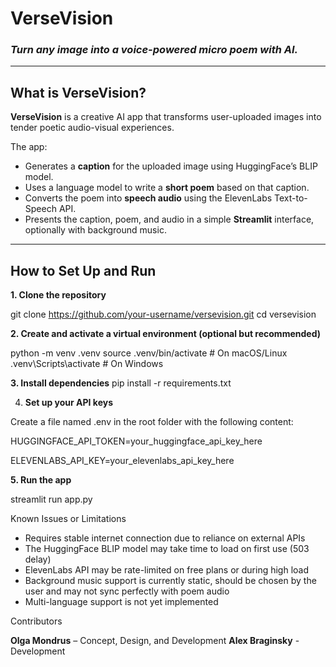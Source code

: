 # VerseVision

### *Turn any image into a voice-powered micro poem with AI.*

---

## What is VerseVision?

**VerseVision** is a creative AI app that transforms user-uploaded images into tender poetic audio-visual experiences. 

The app:

- Generates a **caption** for the uploaded image using HuggingFace’s BLIP model.
- Uses a language model to write a **short poem** based on that caption.
- Converts the poem into **speech audio** using the ElevenLabs Text-to-Speech API.
- Presents the caption, poem, and audio in a simple **Streamlit** interface, optionally with background music.

---

## How to Set Up and Run

**1. Clone the repository**

git clone https://github.com/your-username/versevision.git
cd versevision

**2. Create and activate a virtual environment (optional but recommended)**

python -m venv .venv
source .venv/bin/activate        # On macOS/Linux
.venv\Scripts\activate           # On Windows

**3. Install dependencies**
pip install -r requirements.txt

4. **Set up your API keys**

Create a file named .env in the root folder with the following content:

HUGGINGFACE_API_TOKEN=your_huggingface_api_key_here

ELEVENLABS_API_KEY=your_elevenlabs_api_key_here

**5. Run the app**

streamlit run app.py


Known Issues or Limitations
 - Requires stable internet connection due to reliance on external APIs
 - The HuggingFace BLIP model may take time to load on first use (503 delay)
 - ElevenLabs API may be rate-limited on free plans or during high load
 - Background music support is currently static, should be chosen by the user and may not sync perfectly with poem audio
 - Multi-language support is not yet implemented

Contributors

**Olga Mondrus** – Concept, Design, and Development
**Alex Braginsky** - Development
